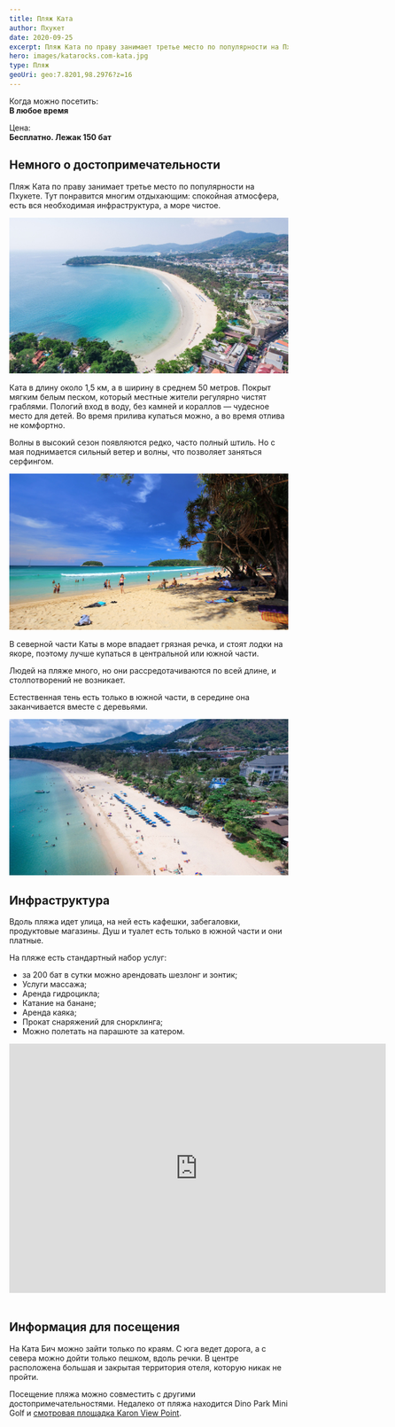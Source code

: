 ```yaml
---
title: Пляж Ката
author: Пхукет
date: 2020-09-25
excerpt: Пляж Ката по праву занимает третье место по популярности на Пхукете. Тут понравится многим отдыхающим, спокойная атмосфера, есть вся необходимая инфраструктура, а море чистое.
hero: images/katarocks.com-kata.jpg
type: Пляж
geoUri: geo:7.8201,98.2976?z=16
---
```

Когда можно посетить:  
**В любое время**

Цена:  
**Бесплатно. Лежак 150 бат**


## Немного о достопримечательности
Пляж Ката по праву занимает третье место по популярности на Пхукете. Тут понравится многим отдыхающим: спокойная атмосфера, есть вся необходимая инфраструктура, а море чистое.

![Пляж Ката Kata Beach](images/phuket9.com-kata-beach.jpg "Источник phuket9.com")

Ката в длину около 1,5 км, а в ширину в среднем 50 метров. Покрыт мягким белым песком, который местные жители регулярно чистят граблями. Пологий вход в воду, без камней и кораллов — чудесное место для детей. Во время прилива купаться можно, а во время отлива не комфортно.


Волны в высокий сезон появляются редко, часто полный штиль. Но с мая поднимается сильный ветер и волны, что позволяет заняться серфингом.

![Пляж Ката Kata Beach](images/hotels.com-kata.jpg "Источник hotels.com")

В северной части Каты в море впадает грязная речка, и стоят лодки на якоре, поэтому лучше купаться в центральной или южной части. 


Людей на пляже много, но они рассредотачиваются по всей длине, и столпотворений не возникает.


Естественная тень есть только в южной части, в середине она заканчивается вместе с деревьями.
 
 ![Пляж Ката Kata Beach](images/zeus.travel.jpg "Источник zeus.travel")

## Инфраструктура 
Вдоль пляжа идет улица, на ней есть кафешки, забегаловки, продуктовые магазины. Душ и туалет есть только в южной части и они платные.

На пляже есть стандартный набор услуг: 
- за 200 бат в сутки можно арендовать шезлонг и зонтик;
- Услуги массажа;
- Аренда гидроцикла;
- Катание на банане;
- Аренда каяка;
- Прокат снаряжений для снорклинга;
- Можно полетать на парашюте за катером.

<iframe src="https://www.google.com/maps/embed?pb=!4v1607150385408!6m8!1m7!1sCAoSLEFGMVFpcE9sN3NjQml4dno1MElQRzhfU3hFeHltdmFYTURaSWtQYXY2b2xP!2m2!1d7.8210366!2d98.2973425!3f349.3773473213664!4f-40.63755745599202!5f0.7820865974627469" width="680" height="450" frameborder="0" style="border:0;" allowfullscreen="" aria-hidden="false" tabindex="0"></iframe>
<br></br>

 
 
## Информация для посещения
На Ката Бич можно зайти только по краям. С юга ведет дорога, а с севера можно дойти только пешком, вдоль речки. В центре расположена большая и закрытая территория отеля, которую никак не пройти.

Посещение пляжа можно совместить с другими достопримечательностями. Недалеко от пляжа находится Dino Park Mini Golf и [смотровая площадка Karon View Point](https://we-travel.today/tajland/phuket/smotrovaya-ploshadka-karon/).  



